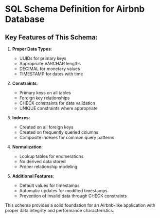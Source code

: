 # SQL Schema Definition for Airbnb Database

## Key Features of This Schema:

1. **Proper Data Types**:
   - UUIDs for primary keys
   - Appropriate VARCHAR lengths
   - DECIMAL for monetary values
   - TIMESTAMP for dates with time

2. **Constraints**:
   - Primary keys on all tables
   - Foreign key relationships
   - CHECK constraints for data validation
   - UNIQUE constraints where appropriate

3. **Indexes**:
   - Created on all foreign keys
   - Created on frequently queried columns
   - Composite indexes for common query patterns

4. **Normalization**:
   - Lookup tables for enumerations
   - No derived data stored
   - Proper relationship modeling

5. **Additional Features**:
   - Default values for timestamps
   - Automatic updates for modified timestamps
   - Prevention of invalid data through CHECK constraints

This schema provides a solid foundation for an Airbnb-like application with proper data integrity and performance characteristics.
